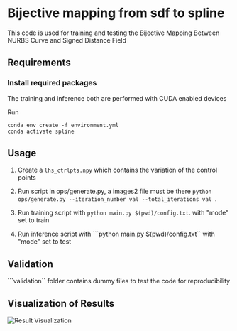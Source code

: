 <!-- The code is written with inspiration from Deep Learning in Production Book, adapted for PyTorch -->
# Bijective mapping from sdf to spline 

This code is used for training and  testing the Bijective Mapping Between NURBS Curve and Signed Distance Field


## Requirements

### Install required packages

The training and inference both are performed with CUDA enabled devices

Run

```
conda env create -f environment.yml
conda activate spline
```


## Usage

1. Create a ```lhs_ctrlpts.npy``` which contains the variation of the control points
2. Run  script in ops/generate.py, a images2 file must be there ```python ops/generate.py --iteration_number val --total_iterations val ```.


3. Run training script with ```python main.py $(pwd)/config.txt```. with "mode" set to train



4. Run inference script with ```python main.py $(pwd)/config.txt``  with "mode" set to test

## Validation 
```validation`` folder contains dummy files to test the code for reproducibility

## Visualization of Results
![Result Visualization](test_results_visualization.gif)
